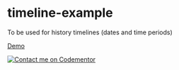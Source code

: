 # timeline-example
To be used for history timelines (dates and time periods)

[Demo](https://ghitab.github.io/timeline-example/.)

[![Contact me on Codementor](https://www.codementor.io/m-badges/ghitab/find-me-on-cm-b.svg)](https://www.codementor.io/@ghitab?refer=badge)
